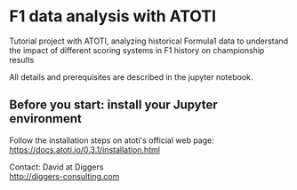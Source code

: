 # F1 data analysis with ATOTI
Tutorial project with ATOTI, analyzing historical Formula1 data to understand the impact of different scoring systems in F1 history on championship results  

All details and prerequisites are described in the jupyter notebook.  

## Before you start: install your Jupyter environment
Follow the installation steps on atoti's official web page:  
https://docs.atoti.io/0.3.1/installation.html 

Contact: David at Diggers  
http://diggers-consulting.com
